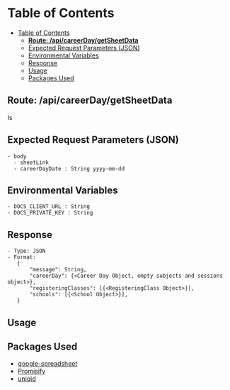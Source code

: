 # Table of Contents
- [Table of Contents](#table-of-contents)
  - [**Route: /api/careerDay/getSheetData**](#route-apicareerdaygetsheetdata)
  - [Expected Request Parameters (JSON)](#expected-request-parameters-json)
  - [Environmental Variables](#environmental-variables)
  - [Response](#response)
  - [Usage](#usage)
  - [Packages Used](#packages-used)

## **Route:  /api/careerDay/getSheetData**
Is 
## Expected Request Parameters (JSON)
    - body
      - sheetLink
      - careerDayDate : String yyyy-mm-dd
## Environmental Variables
    - DOCS_CLIENT_URL : String
    - DOCS_PRIVATE_KEY : String
## Response
    - Type: JSON
    - Format:
       {
           "message": String,
           "careerDay": {<Career Day Object, empty subjects and sessions object>},
           "registeringClasses": [{<RegisteringClass Object>}],
           "schools": [{<School Object>}],
       }

## Usage

## Packages Used
- [google-spreadsheet](https://www.npmjs.com/package/google-spreadsheet "google-spreadsheet's NPM Page")
- [Promisify](https://www.npmjs.com/package/promisify "Promisify's NPM Page")
- [uniqid](https://www.npmjs.com/package/promisify "uniqid's NPM Page")
